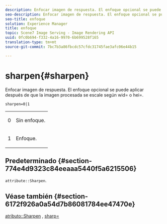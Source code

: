 ```yaml
---
description: Enfocar imagen de respuesta. El enfoque opcional se puede aplicar después de que la imagen procesada se escale según wid= o hei=.
seo-description: Enfocar imagen de respuesta. El enfoque opcional se puede aplicar después de que la imagen procesada se escale según wid= o hei=.
seo-title: enfoque
solution: Experience Manager
title: enfoque
topic: Scene7 Image Serving - Image Rendering API
uuid: 0fc0b694-f332-4a16-9970-6b699528f165
translation-type: tm+mt
source-git-commit: 7bc7b3a86fbcdc57cfdc31745fae3afc06e44b15

---
```



# sharpen{#sharpen}

Enfocar imagen de respuesta. El enfoque opcional se puede aplicar después de que la imagen procesada se escale según wid= o hei=.

`sharpen=0|1`

<table id="simpletable_E14B914834A241BA8B5FC42F07D34EEB"> 
 <tr class="strow"> 
  <td class="stentry"> <p>0 </p></td> 
  <td class="stentry"> <p>Sin enfoque. </p></td> 
 </tr> 
 <tr class="strow"> 
  <td class="stentry"> <p>1 </p></td> 
  <td class="stentry"> <p>Enfoque. </p></td> 
 </tr> 
</table>

## Predeterminado {#section-774e4d9323c84eeaaa5440f5a6215506}

`attribute::Sharpen`.

## Véase también {#section-6172f926a0a54d7b86081784ee47470e}

[atributo::Sharpen](../../../../../ir-api/material-cat/image-rendering-api-ref/c-ir-material-catalog/c-ir-attributes-reference/r-ir-cat-sharpen.md#reference-18df922f3a3f403a97ccaaa15042e30a) , [sharp=](../../../../../ir-api/http-protocol/image-rendering-api-ref/c-ir-http-protocol-ref/c-ir-http-protocol-command-reference/r-ir-http-sharp.md#reference-acdd87f6b5de4e3a85e5d3c03022a35a)
